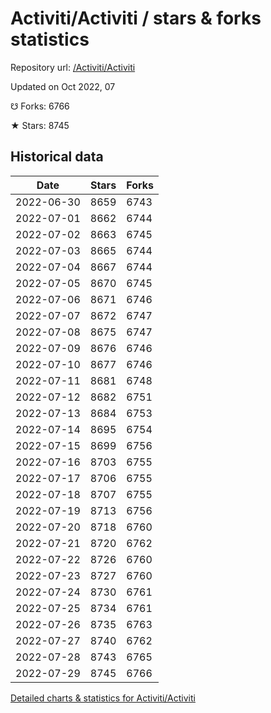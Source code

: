 # Activiti/Activiti / stars & forks statistics

Repository url: [/Activiti/Activiti](https://github.com/Activiti/Activiti)

Updated on Oct 2022, 07

☋ Forks: 6766

★ Stars: 8745

## Historical data
| Date | Stars | Forks |
|------|-------|-------|
| 2022-06-30 | 8659 | 6743 | 
| 2022-07-01 | 8662 | 6744 | 
| 2022-07-02 | 8663 | 6745 | 
| 2022-07-03 | 8665 | 6744 | 
| 2022-07-04 | 8667 | 6744 | 
| 2022-07-05 | 8670 | 6745 | 
| 2022-07-06 | 8671 | 6746 | 
| 2022-07-07 | 8672 | 6747 | 
| 2022-07-08 | 8675 | 6747 | 
| 2022-07-09 | 8676 | 6746 | 
| 2022-07-10 | 8677 | 6746 | 
| 2022-07-11 | 8681 | 6748 | 
| 2022-07-12 | 8682 | 6751 | 
| 2022-07-13 | 8684 | 6753 | 
| 2022-07-14 | 8695 | 6754 | 
| 2022-07-15 | 8699 | 6756 | 
| 2022-07-16 | 8703 | 6755 | 
| 2022-07-17 | 8706 | 6755 | 
| 2022-07-18 | 8707 | 6755 | 
| 2022-07-19 | 8713 | 6756 | 
| 2022-07-20 | 8718 | 6760 | 
| 2022-07-21 | 8720 | 6762 | 
| 2022-07-22 | 8726 | 6760 | 
| 2022-07-23 | 8727 | 6760 | 
| 2022-07-24 | 8730 | 6761 | 
| 2022-07-25 | 8734 | 6761 | 
| 2022-07-26 | 8735 | 6763 | 
| 2022-07-27 | 8740 | 6762 | 
| 2022-07-28 | 8743 | 6765 | 
| 2022-07-29 | 8745 | 6766 | 


[Detailed charts & statistics for Activiti/Activiti](https://reviewgithub.com/rep/Activiti/Activiti)
